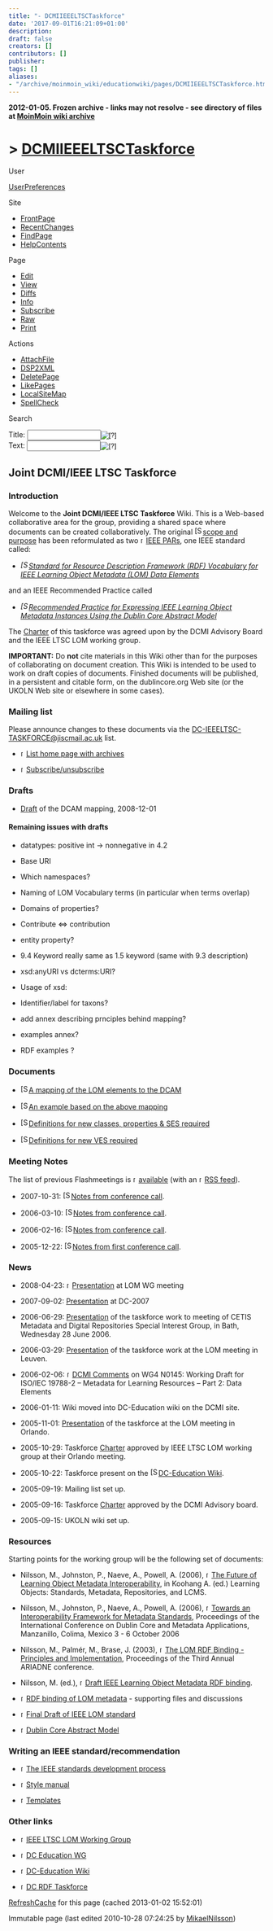 ```yaml
---
title: "- DCMIIEEELTSCTaskforce"
date: '2017-09-01T16:21:09+01:00'
description: 
draft: false
creators: []
contributors: []
publisher: 
tags: []
aliases:
- "/archive/moinmoin_wiki/educationwiki/pages/DCMIIEEELTSCTaskforce.html"
---
```


**2012-01-05. Frozen archive - links may not resolve - see directory of files at [MoinMoin wiki archive](/moinmoin-wiki-archive/)**

# > [DCMIIEEELTSCTaskforce](http://dublincore.org/educationwiki/DCMIIEEELTSCTaskforce?action=fullsearch&value=DCMIIEEELTSCTaskforce&literal=1&case=1&context=40 "Click here to do a full-text search for this title")

User

 [UserPreferences](http://dublincore.org/educationwiki/UserPreferences)
  

Site

- [FrontPage](http://dublincore.org/educationwiki/FrontPage)
- [RecentChanges](http://dublincore.org/educationwiki/RecentChanges)
- [FindPage](http://dublincore.org/educationwiki/FindPage)
- [HelpContents](http://dublincore.org/educationwiki/HelpContents)

Page

- [Edit](http://dublincore.org/educationwiki/DCMIIEEELTSCTaskforce?action=edit "Edit")
- [View](http://dublincore.org/educationwiki/DCMIIEEELTSCTaskforce "View")
- [Diffs](http://dublincore.org/educationwiki/DCMIIEEELTSCTaskforce?action=diff "Diffs")
- [Info](http://dublincore.org/educationwiki/DCMIIEEELTSCTaskforce?action=info "Info")
- [Subscribe](http://dublincore.org/educationwiki/DCMIIEEELTSCTaskforce?action=subscribe "Subscribe")
- [Raw](http://dublincore.org/educationwiki/DCMIIEEELTSCTaskforce?action=raw "Raw")
- [Print](http://dublincore.org/educationwiki/DCMIIEEELTSCTaskforce?action=print "Print")

Actions

- [AttachFile](http://dublincore.org/educationwiki/DCMIIEEELTSCTaskforce?action=AttachFile)
- [DSP2XML](http://dublincore.org/educationwiki/DCMIIEEELTSCTaskforce?action=DSP2XML)
- [DeletePage](http://dublincore.org/educationwiki/DCMIIEEELTSCTaskforce?action=DeletePage)
- [LikePages](http://dublincore.org/educationwiki/DCMIIEEELTSCTaskforce?action=LikePages)
- [LocalSiteMap](http://dublincore.org/educationwiki/DCMIIEEELTSCTaskforce?action=LocalSiteMap)
- [SpellCheck](http://dublincore.org/educationwiki/DCMIIEEELTSCTaskforce?action=SpellCheck)

Search

<form method="POST" action="/educationwiki/DCMIIEEELTSCTaskforce">
<p>
<input name="action" value="inlinesearch" type="hidden">
<input name="context" value="40" type="hidden">
Title: <input name="text_title" size="15" maxlength="50" type="text"><input src="DCMIIEEELTSCTaskforce_files/moin-search.png" name="button_title" alt="[?]" type="image"><br>Text: <input name="text_full" size="15" maxlength="50" type="text"><input src="DCMIIEEELTSCTaskforce_files/moin-search.png" name="button_full" alt="[?]" type="image">
</p>
</form>

## Joint DCMI/IEEE LTSC Taskforce

### Introduction

Welcome to the **Joint DCMI/IEEE LTSC Taskforce** Wiki. This is a Web-based collaborative area for the group, providing a shared space where documents can be created collaboratively. The original [<img src="DCMIIEEELTSCTaskforce_files/moin-inter.png" alt="[Self]" height="16" width="16">scope and purpose](http://dublincore.org/educationwiki/DCMIIEEELTSCTaskforce/ScopeAndPurpose "Self") has been reformulated as two [<img src="DCMIIEEELTSCTaskforce_files/moin-www.png" alt="[WWW]" height="11" width="11">IEEE PARs](http://standards.ieee.org/resources/development/initiate/index.html), one IEEE standard called:

- _[<img src="DCMIIEEELTSCTaskforce_files/moin-inter.png" alt="[Self]" height="16" width="16">Standard for Resource Description Framework (RDF) Vocabulary for IEEE Learning Object Metadata (LOM) Data Elements](http://dublincore.org/educationwiki/DCMIIEEELTSCTaskforce/RDFPAR "Self")_

and an IEEE Recommended Practice called

- _[<img src="DCMIIEEELTSCTaskforce_files/moin-inter.png" alt="[Self]" height="16" width="16">Recommended Practice for Expressing IEEE Learning Object Metadata Instances Using the Dublin Core Abstract Model ](http://dublincore.org/educationwiki/DCMIIEEELTSCTaskforce/DCAMPAR "Self")_

The [Charter](http://dublincore.org/educationwiki/DCMIIEEELTSCTaskforce?action=AttachFile&do=get&target=LOM-DCAM-Charter.pdf) of this taskforce was agreed upon by the DCMI Advisory Board and the IEEE LTSC LOM working group.

**IMPORTANT:** Do **not** cite materials in this Wiki other than for the purposes of collaborating on document creation. This Wiki is intended to be used to work on draft copies of documents. Finished documents will be published, in a persistent and citable form, on the dublincore.org Web site (or the UKOLN Web site or elsewhere in some cases).

### Mailing list

Please announce changes to these documents via the [DC-IEEELTSC-TASKFORCE@jiscmail.ac.uk](mailto:DC-IEEELTSC-TASKFORCE@jiscmail.ac.uk) list.

- [<img src="DCMIIEEELTSCTaskforce_files/moin-www.png" alt="[WWW]" height="11" width="11">List home page with archives](http://www.jiscmail.ac.uk/lists/DC-IEEELTSC-TASKFORCE.html)

- [<img src="DCMIIEEELTSCTaskforce_files/moin-www.png" alt="[WWW]" height="11" width="11">Subscribe/unsubscribe](http://www.jiscmail.ac.uk/cgi-bin/webadmin?SUBED1=dc-ieeeltsc-taskforce&A=1)

### Drafts

- [Draft](http://dublincore.org/educationwiki/DCMIIEEELTSCTaskforce?action=AttachFile&do=get&target=LOM-DCAM-newdraft.pdf) of the DCAM mapping, 2008-12-01

#### Remaining issues with drafts

- datatypes: positive int -> nonnegative in 4.2

- Base URI

- Which namespaces?

- Naming of LOM Vocabulary terms (in particular when terms overlap)

- Domains of properties?

- Contribute <=> contribution

- entity property?

- 9.4 Keyword really same as 1.5 keyword (same with 9.3 description)

- xsd:anyURI vs dcterms:URI?

- Usage of xsd:

- Identifier/label for taxons?

- add annex describing prnciples behind mapping?

- examples annex?

- RDF examples ?

### Documents

- [<img src="DCMIIEEELTSCTaskforce_files/moin-inter.png" alt="[Self]" height="16" width="16">A mapping of the LOM elements to the DCAM](http://dublincore.org/educationwiki/DCMIIEEELTSCTaskforce/LomDCAMAnalysis "Self")

- [<img src="DCMIIEEELTSCTaskforce_files/moin-inter.png" alt="[Self]" height="16" width="16">An example based on the above mapping](http://dublincore.org/educationwiki/DCMIIEEELTSCTaskforce/Examples "Self")

- [<img src="DCMIIEEELTSCTaskforce_files/moin-inter.png" alt="[Self]" height="16" width="16">Definitions for new classes, properties & SES required](http://dublincore.org/educationwiki/DCMIIEEELTSCTaskforce/LomTerms "Self")

- [<img src="DCMIIEEELTSCTaskforce_files/moin-inter.png" alt="[Self]" height="16" width="16">Definitions for new VES required](http://dublincore.org/educationwiki/DCMIIEEELTSCTaskforce/LomVocabs "Self")

### Meeting Notes

The list of previous Flashmeetings is [<img src="DCMIIEEELTSCTaskforce_files/moin-www.png" alt="[WWW]" height="11" width="11">available](http://flashmeeting.open.ac.uk/public/key/lomdcam) (with an [<img src="DCMIIEEELTSCTaskforce_files/moin-www.png" alt="[WWW]" height="11" width="11">RSS feed](http://flashmeeting.open.ac.uk/public/rss/lomdcam)).

- 2007-10-31: [<img src="DCMIIEEELTSCTaskforce_files/moin-inter.png" alt="[Self]" height="16" width="16">Notes from conference call](http://dublincore.org/educationwiki/DCMIIEEELTSCTaskforce/Notes20071031 "Self").

- 2006-03-10: [<img src="DCMIIEEELTSCTaskforce_files/moin-inter.png" alt="[Self]" height="16" width="16">Notes from conference call](http://dublincore.org/educationwiki/DCMIIEEELTSCTaskforce/Notes20060310 "Self").

- 2006-02-16: [<img src="DCMIIEEELTSCTaskforce_files/moin-inter.png" alt="[Self]" height="16" width="16">Notes from conference call](http://dublincore.org/educationwiki/DCMIIEEELTSCTaskforce/Notes20060216 "Self").

- 2005-12-22: [<img src="DCMIIEEELTSCTaskforce_files/moin-inter.png" alt="[Self]" height="16" width="16">Notes from first conference call](http://dublincore.org/educationwiki/DCMIIEEELTSCTaskforce/Notes20051222 "Self").

### News

- 2008-04-23: [<img src="DCMIIEEELTSCTaskforce_files/moin-www.png" alt="[WWW]" height="11" width="11">Presentation](http://www.slideshare.net/m94mni/lom-dcam-presentation-for-lom-meeting-20080423) at LOM WG meeting

- 2007-09-02: [Presentation](http://dublincore.org/educationwiki/DCMIIEEELTSCTaskforce?action=AttachFile&do=get&target=DCMI-IEEE-DC2007.pdf) at DC-2007

- 2006-06-29: [Presentation](http://dublincore.org/educationwiki/DCMIIEEELTSCTaskforce?action=AttachFile&do=get&target=2006-06-28-cetismdr-bath.ppt) of the taskforce work to meeting of CETIS Metadata and Digital Repositories Special Interest Group, in Bath, Wednesday 28 June 2006.

- 2006-03-29: [Presentation](http://dublincore.org/educationwiki/DCMIIEEELTSCTaskforce?action=AttachFile&do=get&target=2006-03-28-LOM-Leuven-LOMDCAM.pdf) of the taskforce work at the LOM meeting in Leuven.

- 2006-02-06: [<img src="DCMIIEEELTSCTaskforce_files/moin-www.png" alt="[WWW]" height="11" width="11">DCMI Comments](http://jtc1sc36.org/doc/36N1203.pdf) on WG4 N0145: Working Draft for ISO/IEC 19788-2 – Metadata for Learning Resources – Part 2: Data Elements

- 2006-01-11: Wiki moved into DC-Education wiki on the DCMI site.

- 2005-11-01: [Presentation](http://dublincore.org/educationwiki/DCMIIEEELTSCTaskforce?action=AttachFile&do=get&target=2005-10-29-LOM-Orlando-LOMDCAM.pdf) of the taskforce at the LOM meeting in Orlando.

- 2005-10-29: Taskforce [Charter](http://dublincore.org/educationwiki/DCMIIEEELTSCTaskforce?action=AttachFile&do=get&target=LOM-DCAM-Charter.pdf) approved by IEEE LTSC LOM working group at their Orlando meeting.

- 2005-10-22: Taskforce present on the [<img src="DCMIIEEELTSCTaskforce_files/moin-inter.png" alt="[Self]" height="16" width="16">DC-Education Wiki](http://dublincore.org/educationwiki/ "Self").

- 2005-09-19: Mailing list set up.

- 2005-09-16: Taskforce [Charter](http://dublincore.org/educationwiki/DCMIIEEELTSCTaskforce?action=AttachFile&do=get&target=LOM-DCAM-Charter.pdf) approved by the DCMI Advisory board.

- 2005-09-15: UKOLN wiki set up.

### Resources

Starting points for the working group will be the following set of documents:

- Nilsson, M., Johnston, P., Naeve, A., Powell, A. (2006), [<img src="DCMIIEEELTSCTaskforce_files/moin-www.png" alt="[WWW]" height="11" width="11">The Future of Learning Object Metadata Interoperability](http://kmr.nada.kth.se/papers/SemanticWeb/FutureOfLOMI.pdf), in Koohang A. (ed.) Learning Objects: Standards, Metadata, Repositories, and LCMS.

- Nilsson, M., Johnston, P., Naeve, A., Powell, A. (2006), [<img src="DCMIIEEELTSCTaskforce_files/moin-www.png" alt="[WWW]" height="11" width="11">Towards an Interoperability Framework for Metadata Standards](http://kmr.nada.kth.se/papers/SemanticWeb/TowardsAFramework.pdf), Proceedings of the International Conference on Dublin Core and Metadata Applications, Manzanillo, Colima, Mexico 3 - 6 October 2006

- Nilsson, M., Palmér, M., Brase, J. (2003), [<img src="DCMIIEEELTSCTaskforce_files/moin-www.png" alt="[WWW]" height="11" width="11">The LOM RDF Binding - Principles and Implementation](http://kmr.nada.kth.se/papers/SemanticWeb/LOMRDFBinding-ARIADNE.pdf), Proceedings of the Third Annual ARIADNE conference.

- Nilsson, M. (ed.), [<img src="DCMIIEEELTSCTaskforce_files/moin-www.png" alt="[WWW]" height="11" width="11">Draft IEEE Learning Object Metadata RDF binding](http://kmr.nada.kth.se/static/ims/md-lomrdf.html).

- [<img src="DCMIIEEELTSCTaskforce_files/moin-www.png" alt="[WWW]" height="11" width="11">RDF binding of LOM metadata](http://kmr.nada.kth.se/static/ims/metadata.html) - supporting files and discussions

- [<img src="DCMIIEEELTSCTaskforce_files/moin-www.png" alt="[WWW]" height="11" width="11">Final Draft of IEEE LOM standard](http://ltsc.ieee.org/wg12/files/LOM_1484_12_1_v1_Final_Draft.pdf)

- [<img src="DCMIIEEELTSCTaskforce_files/moin-www.png" alt="[WWW]" height="11" width="11">Dublin Core Abstract Model](http://dublincore.org/documents/abstract-model/)

### Writing an IEEE standard/recommendation

- [<img src="DCMIIEEELTSCTaskforce_files/moin-www.png" alt="[WWW]" height="11" width="11">The IEEE standards development process](http://standards.ieee.org/resources/development/index.html)

- [<img src="DCMIIEEELTSCTaskforce_files/moin-www.png" alt="[WWW]" height="11" width="11">Style manual](http://standards.ieee.org/guides/style/index.html)

- [<img src="DCMIIEEELTSCTaskforce_files/moin-www.png" alt="[WWW]" height="11" width="11">Templates](http://standards.ieee.org/resources/development/writing/templates.html)

### Other links

- [<img src="DCMIIEEELTSCTaskforce_files/moin-www.png" alt="[WWW]" height="11" width="11">IEEE LTSC LOM Working Group](http://www.ieeeltsc.org/working-groups/wg12LOM/)

- [<img src="DCMIIEEELTSCTaskforce_files/moin-www.png" alt="[WWW]" height="11" width="11">DC Education WG](http://dublincore.org/groups/education/)

- [<img src="DCMIIEEELTSCTaskforce_files/moin-www.png" alt="[WWW]" height="11" width="11">DC-Education Wiki](http://www.dublincore.org/educationwiki/)

- [<img src="DCMIIEEELTSCTaskforce_files/moin-www.png" alt="[WWW]" height="11" width="11">DC RDF Taskforce](http://dublincore.org/architecturewiki/DCRDFTaskforce)

 [RefreshCache](http://dublincore.org/educationwiki/DCMIIEEELTSCTaskforce?action=refresh&arena=Page.py&key=DCMIIEEELTSCTaskforce.text_html) for this page (cached 2013-01-02 15:52:01)  

Immutable page (last edited 2010-10-28 07:24:25 by [MikaelNilsson](http://dublincore.org/educationwiki/MikaelNilsson))

